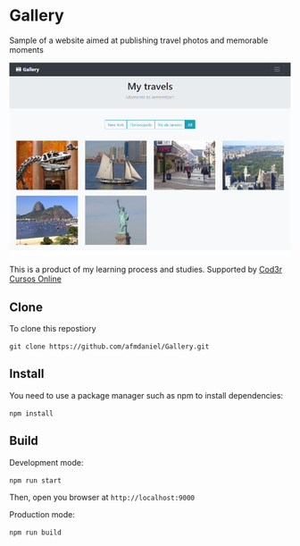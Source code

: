 # Gallery
Sample of a website aimed at publishing travel photos and memorable moments

![Gallery webpage](./assets/img/screenshot.PNG)

This is a product of my learning process and studies. Supported by [Cod3r Cursos Online](https://www.cod3r.com.br/)

## Clone
To clone this repostiory

```git clone https://github.com/afmdaniel/Gallery.git```

## Install
You need to use a package manager such as npm to install dependencies:

```npm install```

## Build
Development mode:

```npm run start```

Then, open you browser at ```http://localhost:9000```

Production mode:

```npm run build```

